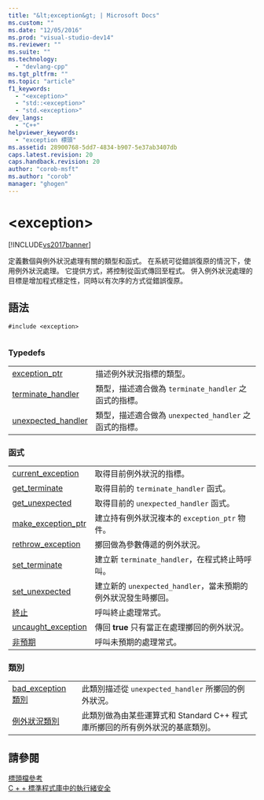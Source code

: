 ```yaml
---
title: "&lt;exception&gt; | Microsoft Docs"
ms.custom: ""
ms.date: "12/05/2016"
ms.prod: "visual-studio-dev14"
ms.reviewer: ""
ms.suite: ""
ms.technology: 
  - "devlang-cpp"
ms.tgt_pltfrm: ""
ms.topic: "article"
f1_keywords: 
  - "<exception>"
  - "std::<exception>"
  - "std.<exception>"
dev_langs: 
  - "C++"
helpviewer_keywords: 
  - "exception 標頭"
ms.assetid: 28900768-5dd7-4834-b907-5e37ab3407db
caps.latest.revision: 20
caps.handback.revision: 20
author: "corob-msft"
ms.author: "corob"
manager: "ghogen"
---
```

# &lt;exception&gt;
[!INCLUDE[vs2017banner](../assembler/inline/includes/vs2017banner.md)]

定義數個與例外狀況處理有關的類型和函式。 在系統可從錯誤復原的情況下，使用例外狀況處理。 它提供方式，將控制從函式傳回至程式。 併入例外狀況處理的目標是增加程式穩定性，同時以有次序的方式從錯誤復原。  
  
## <a name="syntax"></a>語法  
  
```  
#include <exception>  
  
```  
  
### <a name="typedefs"></a>Typedefs  
  
|||  
|-|-|  
|[exception_ptr](../Topic/%3Cexception%3E%20typedefs.md#exception_ptr)|描述例外狀況指標的類型。|  
|[terminate_handler](../Topic/%3Cexception%3E%20typedefs.md#terminate_handler)|類型，描述適合做為 `terminate_handler` 之函式的指標。|  
|[unexpected_handler](../Topic/%3Cexception%3E%20typedefs.md#unexpected_handler)|類型，描述適合做為 `unexpected_handler` 之函式的指標。|  
  
### <a name="functions"></a>函式  
  
|||  
|-|-|  
|[current_exception](../Topic/%3Cexception%3E%20functions.md#current_exception)|取得目前例外狀況的指標。|  
|[get_terminate](../Topic/%3Cexception%3E%20functions.md#get_terminate)|取得目前的 `terminate_handler` 函式。|  
|[get_unexpected](../Topic/%3Cexception%3E%20functions.md#get_unexpected)|取得目前的 `unexpected_handler` 函式。|  
|[make_exception_ptr](../Topic/%3Cexception%3E%20functions.md#make_exception_ptr)|建立持有例外狀況複本的 `exception_ptr` 物件。|  
|[rethrow_exception](../Topic/%3Cexception%3E%20functions.md#rethrow_exception)|擲回做為參數傳遞的例外狀況。|  
|[set_terminate](../Topic/%3Cexception%3E%20functions.md#set_terminate)|建立新 `terminate_handler`，在程式終止時呼叫。|  
|[set_unexpected](../Topic/%3Cexception%3E%20functions.md#set_unexpected)|建立新的 `unexpected_handler`，當未預期的例外狀況發生時擲回。|  
|[終止](../Topic/%3Cexception%3E%20functions.md#terminate)|呼叫終止處理常式。|  
|[uncaught_exception](../Topic/%3Cexception%3E%20functions.md#uncaught_exception)|傳回 **true** 只有當正在處理擲回的例外狀況。|  
|[非預期](../Topic/%3Cexception%3E%20functions.md#unexpected)|呼叫未預期的處理常式。|  
  
### <a name="classes"></a>類別  
  
|||  
|-|-|  
|[bad_exception 類別](../standard-library/bad-exception-class.md)|此類別描述從 `unexpected_handler` 所擲回的例外狀況。|  
|[例外狀況類別](Exception%20Class.xml)|此類別做為由某些運算式和 Standard C++ 程式庫所擲回的所有例外狀況的基底類別。|  
  
## <a name="see-also"></a>請參閱  
 [標頭檔參考](../standard-library/cpp-standard-library-header-files.md)   
 [C + + 標準程式庫中的執行緒安全](../standard-library/thread-safety-in-the-cpp-standard-library.md)

